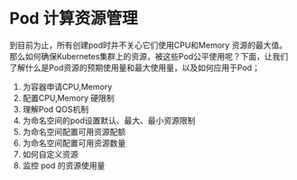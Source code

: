 # Pod 计算资源管理

到目前为止，所有创建pod时并不关心它们使用CPU和Memory 资源的最大值。那么如何确保Kubernetes集群上的资源，被这些Pod公平使用呢？下面，让我们了解什么是Pod资源的预期使用量和最大使用量，以及如何应用于Pod；

1. 为容器申请CPU,Memory
2. 配置CPU,Memory 硬限制
3. 理解Pod QOS机制
4. 为命名空间的pod设置默认、最大、最小资源限制
5. 为命名空间配置可用资源配额
6. 为命名空间配置可用资源数量
7. 如何自定义资源
8. 监控 pod 的资源使用量
